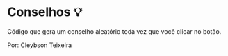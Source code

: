 # Conselhos 💡
Código que gera um conselho aleatório toda vez que você clicar no botão.

Por: Cleybson Teixeira